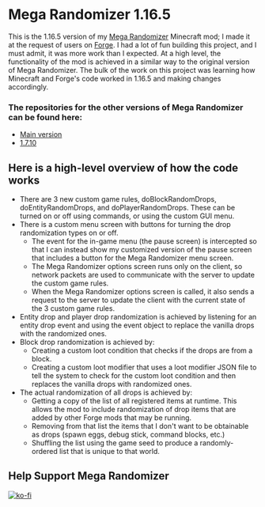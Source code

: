 # Mega Randomizer 1.16.5
This is the 1.16.5 version of my [Mega Randomizer](https://github.com/stevefali/MegaRandomizer) Minecraft mod; I made it at the request of users on [Forge](https://www.curseforge.com/minecraft/mc-mods/mega-randomizer).
I had a lot of fun building this project, and I must admit, it was more work than I expected.
At a high level, the functionality of the mod is achieved in a similar way to the original version of Mega Randomizer. The bulk of the work on this project was learning how
Minecraft and Forge's code worked in 1.16.5 and making changes accordingly.

### The repositories for the other versions of Mega Randomizer can be found here:
- [Main version](https://github.com/stevefali/MegaRandomizer)
- [1.7.10](https://github.com/stevefali/MegaRandomizer1.7.10)

## Here is a high-level overview of how the code works
- There are 3 new custom game rules, doBlockRandomDrops, doEntityRandomDrops, and doPlayerRandomDrops. These can be turned on or off using commands, or using the custom GUI menu.
- There is a custom menu screen with buttons for turning the drop randomization types on or off.
    - The event for the in-game menu (the pause screen) is intercepted so that I can instead show my customized version of the pause screen that includes a button for the Mega Randomizer menu screen.
    - The Mega Randomizer options screen runs only on the client, so network packets are used to communicate with the server to update the custom game rules.
    - When the Mega Randomizer options screen is called, it also sends a request to the server to update the client with the current state of the 3 custom game rules.
- Entity drop and player drop randomization is achieved by listening for an entity drop event and using the event object to replace the vanilla drops with the randomized ones.
- Block drop randomization is achieved by:
    - Creating a custom loot condition that checks if the drops are from a block.
    - Creating a custom loot modifier that uses a loot modifier JSON file to tell the system to check for the custom loot condition and then replaces the vanilla drops with randomized ones.
- The actual randomization of all drops is achieved by:
    - Getting a copy of the list of all registered items at runtime. This allows the mod to include randomization of drop items that are added by other Forge mods that may be running.
    - Removing from that list the items that I don't want to be obtainable as drops (spawn eggs, debug stick, command blocks, etc.)
    - Shuffling the list using the game seed to produce a randomly-ordered list that is unique to that world.
 
## Help Support Mega Randomizer
[![ko-fi](https://ko-fi.com/img/githubbutton_sm.svg)](https://ko-fi.com/H2H5103UQ6)
